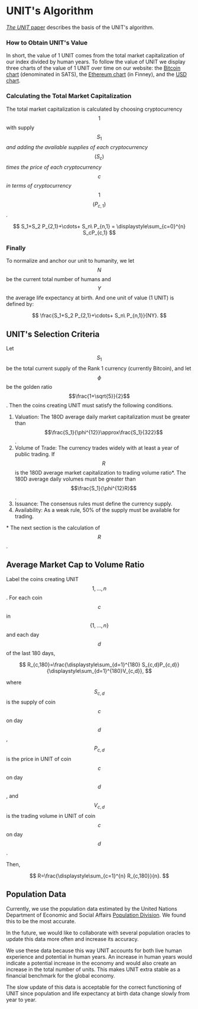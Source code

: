 # UNIT's Algorithm

[_The UNIT_ paper](https://github.com/toknowwhy/the-unit-paper/blob/main/the\_unit\_paper.pdf) describes the basis of the UNIT's algorithm.

### How to Obtain UNIT's Value

In short, the value of 1 UNIT comes from the total market capitalization of our index divided by human years. To follow the value of UNIT we display three charts of the value of 1 UNIT over time on our website: the [Bitcoin chart](https://app.unitindex.org/unit/btc) (denominated in SATS), the [Ethereum chart](https://app.unitindex.org/unit/ETH) (in Finney), and the [USD chart](https://app.unitindex.org/unit/USD).

### Calculating the Total Market Capitalization

The total market capitalization is calculated by choosing cryptocurrency $$1$$ with supply $$S_1$$ _and adding the available supplies of each cryptocurrency_ $$(S_c)$$_times the price of each cryptocurrency_ $$c$$ _in terms of cryptocurrency_ $$1$$ $$(P_{c,1})$$_._

$$
S_1+S_2 P_{2,1}+\cdots+ S_n\ P_{n,1} = \displaystyle\sum_{c=0}^{n} S_cP_{c,1}
$$

### Finally

To normalize and anchor our unit to humanity, we let $$N$$ be the current total number of humans and $$Y$$the average life expectancy at birth. And one unit of value (1 UNIT)  is defined by:



$$
\frac{S_1+S_2 P_{2,1}+\cdots+ S_n\ P_{n,1}}{NY}.
$$

## UNIT's Selection Criteria

Let $$S_1$$ be the total current supply of the Rank 1 currency (currently Bitcoin), and let $$\phi$$ be the golden ratio $$\frac{1+\sqrt{5}}{2}$$. Then the coins creating UNIT must satisfy the following conditions.

1. Valuation: The 180D average daily market capitalization must be greater than $$\frac{S_1}{\phi^{12}}\approx\frac{S_1}{322}$$.
2. Volume of Trade: The currency trades widely with at least a year of public trading. If $$R$$ is the 180D average market capitalization to trading volume ratio\*. The 180D average daily volumes must be greater than $$\frac{S_1}{\phi^{12}R}$$.
3. Issuance: The consensus rules must define the currency supply.
4. Availability: As a weak rule, 50% of the supply must be available for trading.

\* The next section is the calculation of $$R$$.

## Average Market Cap to Volume Ratio

Label the coins creating UNIT $$1,\ldots,n$$. For each coin $$c$$ in $$\{1,\ldots,n\}$$ and each day $$d$$ of the last 180 days,

$$
R_{c,180}=\frac{\displaystyle\sum_{d=1}^{180} S_{c,d}P_{c,d}}{\displaystyle\sum_{d=1}^{180}V_{c,d}},
$$

where $$S_{c,d}$$ is the supply of coin $$c$$ on day $$d$$, $$P_{c,d}$$ is the price in UNIT of coin $$c$$ on day $$d$$, and $$V_{c,d}$$ is the trading volume in UNIT of coin $$c$$ on day $$d$$.

Then,

$$
R=\frac{\displaystyle\sum_{c=1}^{n} R_{c,180}}{n}.
$$

## Population Data

Currently, we use the population data estimated by the United Nations Department of Economic and Social Affairs [Population Division](https://population.un.org/). We found this to be the most accurate.

In the future, we would like to collaborate with several population oracles to update this data more often and increase its accuracy.

We use these data because this way UNIT accounts for both live human experience and potential in human years. An increase in human years would indicate a potential increase in the economy and would also create an increase in the total number of units. This makes UNIT extra stable as a financial benchmark for the global economy.

The slow update of this data is acceptable for the correct functioning of UNIT since population and life expectancy at birth data change slowly from year to year.
